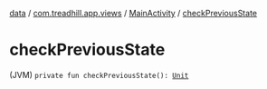 [data](../../index.md) / [com.treadhill.app.views](../index.md) / [MainActivity](index.md) / [checkPreviousState](./check-previous-state.md)

# checkPreviousState

(JVM) `private fun checkPreviousState(): `[`Unit`](https://kotlinlang.org/api/latest/jvm/stdlib/kotlin/-unit/index.html)